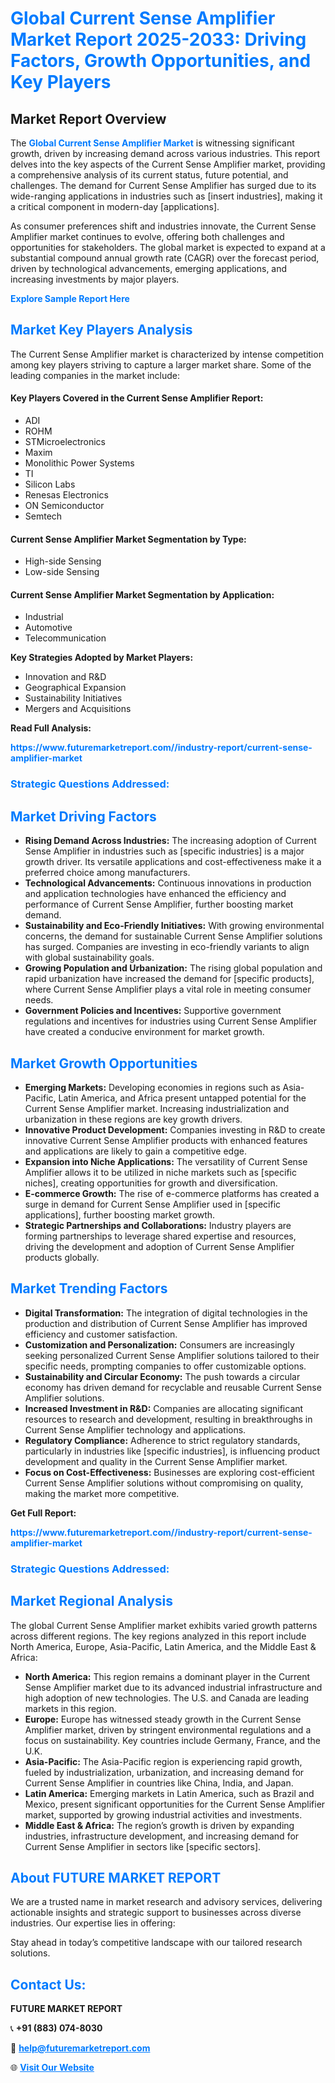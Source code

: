 <h1 style="color: #007BFF;">Global Current Sense Amplifier Market Report 2025-2033: Driving Factors, Growth Opportunities, and Key Players</h1>

<section id="overview">
<h2>Market Report Overview</h2>
<p>The <a href="https://www.futuremarketreport.com//industry-report/current-sense-amplifier-market" style="color: #007BFF; text-decoration: none;"><strong>Global Current Sense Amplifier Market</strong></a> is witnessing significant growth, driven by increasing demand across various industries. This report delves into the key aspects of the Current Sense Amplifier market, providing a comprehensive analysis of its current status, future potential, and challenges. The demand for Current Sense Amplifier has surged due to its wide-ranging applications in industries such as [insert industries], making it a critical component in modern-day [applications].</p>
<p>As consumer preferences shift and industries innovate, the Current Sense Amplifier market continues to evolve, offering both challenges and opportunities for stakeholders. The global market is expected to expand at a substantial compound annual growth rate (CAGR) over the forecast period, driven by technological advancements, emerging applications, and increasing investments by major players.</p>
</section>

<section id="overview">
<p><a href="https://www.futuremarketreport.com//request-sample/reportId=76847" style="color: #007BFF; text-decoration: none;"><strong>Explore Sample Report Here</strong></a></p>
</section>

<section id="key-players">
<h2 style="color: #007BFF;">Market Key Players Analysis</h2>
<p>The Current Sense Amplifier market is characterized by intense competition among key players striving to capture a larger market share. Some of the leading companies in the market include:</p>
<h4>Key Players Covered in the Current Sense Amplifier Report:</h4>
<ul><li>ADI</li><li>ROHM</li><li>STMicroelectronics</li><li>Maxim</li><li>Monolithic Power Systems</li><li>TI</li><li>Silicon Labs</li><li>Renesas Electronics</li><li>ON Semiconductor</li><li>Semtech</li></ul>
<h4>Current Sense Amplifier Market Segmentation by Type:</h4>
<ul><li>High-side Sensing</li><li>Low-side Sensing</li></ul>

<h4>Current Sense Amplifier Market Segmentation by Application:</h4>
<ul><li>Industrial</li><li>Automotive</li><li>Telecommunication</li></ul>
<p><strong>Key Strategies Adopted by Market Players:</strong></p>
<ul>
<li>Innovation and R&D</li>
<li>Geographical Expansion</li>
<li>Sustainability Initiatives</li>
<li>Mergers and Acquisitions</li>
</ul>
</section>

<section>
<p><strong>Read Full Analysis: </strong></p><a href="https://www.futuremarketreport.com//industry-report/current-sense-amplifier-market" style="color: #007BFF; text-decoration: none;"><strong>https://www.futuremarketreport.com//industry-report/current-sense-amplifier-market</strong></a>
<h3 style="color: #007BFF;">Strategic Questions Addressed:</h3>
</section>

<section id="driving-factors">
<h2 style="color: #007BFF;">Market Driving Factors</h2>
<ul>
<li><strong>Rising Demand Across Industries:</strong> The increasing adoption of Current Sense Amplifier in industries such as [specific industries] is a major growth driver. Its versatile applications and cost-effectiveness make it a preferred choice among manufacturers.</li>
<li><strong>Technological Advancements:</strong> Continuous innovations in production and application technologies have enhanced the efficiency and performance of Current Sense Amplifier, further boosting market demand.</li>
<li><strong>Sustainability and Eco-Friendly Initiatives:</strong> With growing environmental concerns, the demand for sustainable Current Sense Amplifier solutions has surged. Companies are investing in eco-friendly variants to align with global sustainability goals.</li>
<li><strong>Growing Population and Urbanization:</strong> The rising global population and rapid urbanization have increased the demand for [specific products], where Current Sense Amplifier plays a vital role in meeting consumer needs.</li>
<li><strong>Government Policies and Incentives:</strong> Supportive government regulations and incentives for industries using Current Sense Amplifier have created a conducive environment for market growth.</li>
</ul>
</section>

<section id="growth-opportunities">
<h2 style="color: #007BFF;">Market Growth Opportunities</h2>
<ul>
<li><strong>Emerging Markets:</strong> Developing economies in regions such as Asia-Pacific, Latin America, and Africa present untapped potential for the Current Sense Amplifier market. Increasing industrialization and urbanization in these regions are key growth drivers.</li>
<li><strong>Innovative Product Development:</strong> Companies investing in R&D to create innovative Current Sense Amplifier products with enhanced features and applications are likely to gain a competitive edge.</li>
<li><strong>Expansion into Niche Applications:</strong> The versatility of Current Sense Amplifier allows it to be utilized in niche markets such as [specific niches], creating opportunities for growth and diversification.</li>
<li><strong>E-commerce Growth:</strong> The rise of e-commerce platforms has created a surge in demand for Current Sense Amplifier used in [specific applications], further boosting market growth.</li>
<li><strong>Strategic Partnerships and Collaborations:</strong> Industry players are forming partnerships to leverage shared expertise and resources, driving the development and adoption of Current Sense Amplifier products globally.</li>
</ul>
</section>

<section id="trending-factors">
<h2 style="color: #007BFF;">Market Trending Factors</h2>
<ul>
<li><strong>Digital Transformation:</strong> The integration of digital technologies in the production and distribution of Current Sense Amplifier has improved efficiency and customer satisfaction.</li>
<li><strong>Customization and Personalization:</strong> Consumers are increasingly seeking personalized Current Sense Amplifier solutions tailored to their specific needs, prompting companies to offer customizable options.</li>
<li><strong>Sustainability and Circular Economy:</strong> The push towards a circular economy has driven demand for recyclable and reusable Current Sense Amplifier solutions.</li>
<li><strong>Increased Investment in R&D:</strong> Companies are allocating significant resources to research and development, resulting in breakthroughs in Current Sense Amplifier technology and applications.</li>
<li><strong>Regulatory Compliance:</strong> Adherence to strict regulatory standards, particularly in industries like [specific industries], is influencing product development and quality in the Current Sense Amplifier market.</li>
<li><strong>Focus on Cost-Effectiveness:</strong> Businesses are exploring cost-efficient Current Sense Amplifier solutions without compromising on quality, making the market more competitive.</li>
</ul>
</section>

<section>
<p><strong>Get Full Report: </strong></p><a href="https://www.futuremarketreport.com//industry-report/current-sense-amplifier-market" style="color: #007BFF; text-decoration: none;"><strong>https://www.futuremarketreport.com//industry-report/current-sense-amplifier-market</strong></a>
<h3 style="color: #007BFF;">Strategic Questions Addressed:</h3>
</section>


<section id="regional-analysis">
<h2 style="color: #007BFF;">Market Regional Analysis</h2>
<p>The global Current Sense Amplifier market exhibits varied growth patterns across different regions. The key regions analyzed in this report include North America, Europe, Asia-Pacific, Latin America, and the Middle East & Africa:</p>
<ul>
<li><strong>North America:</strong> This region remains a dominant player in the Current Sense Amplifier market due to its advanced industrial infrastructure and high adoption of new technologies. The U.S. and Canada are leading markets in this region.</li>
<li><strong>Europe:</strong> Europe has witnessed steady growth in the Current Sense Amplifier market, driven by stringent environmental regulations and a focus on sustainability. Key countries include Germany, France, and the U.K.</li>
<li><strong>Asia-Pacific:</strong> The Asia-Pacific region is experiencing rapid growth, fueled by industrialization, urbanization, and increasing demand for Current Sense Amplifier in countries like China, India, and Japan.</li>
<li><strong>Latin America:</strong> Emerging markets in Latin America, such as Brazil and Mexico, present significant opportunities for the Current Sense Amplifier market, supported by growing industrial activities and investments.</li>
<li><strong>Middle East & Africa:</strong> The region’s growth is driven by expanding industries, infrastructure development, and increasing demand for Current Sense Amplifier in sectors like [specific sectors].</li>
</ul>
</section>

<footer>
<h2 style="color: #007BFF;">About FUTURE MARKET REPORT</h2>
<p>We are a trusted name in market research and advisory services, delivering actionable insights and strategic support to businesses across diverse industries. Our expertise lies in offering:</p>

<p>Stay ahead in today’s competitive landscape with our tailored research solutions.</p>

<h2 style="color: #007BFF;">Contact Us:</h2>
<p><strong>FUTURE MARKET REPORT</strong></p>
<p>📞 <strong>+91 (883) 074-8030</strong></p>
<p>📧 <strong><a href="mailto:help@futuremarketreport.com" style="color: #007BFF;">help@futuremarketreport.com</a></strong></p>
<p>🌐 <strong><a href="https://www.futuremarketreport.com/" style="color: #007BFF;">Visit Our Website</a></strong></p>
</footer>